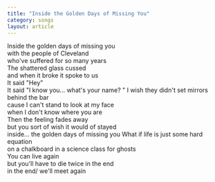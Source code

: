 ```yaml
---
title: "Inside the Golden Days of Missing You"
category: songs
layout: article
---
```


Inside the golden days of missing you  
with the people of Cleveland  
who've suffered for so many years  
The shattered glass cussed  
and when it broke it spoke to us  
It said "Hey"  
It said "I know you... what's your name? " I wish they didn't set mirrors behind the bar  
cause I can't stand to look at my face  
when I don't know where you are  
Then the feeling fades away  
but you sort of wish it would of stayed  
inside... the golden days of missing you What if life is just some hard equation  
on a chalkboard in a science class for ghosts  
You can live again  
but you'll have to die twice in the end  
in the end/ we'll meet again
